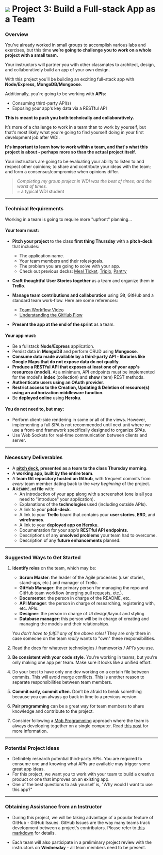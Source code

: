 # ![][ga-logo] Project 3: Build a Full-stack App as a Team

### Overview

You’ve already worked in small groups to accomplish various labs and
exercises, but this time **we’re going to challenge you to work on a
whole project with a small team.**

Your instructors will partner you with other classmates to architect, design, and collaboratively build an app of your own design.

With this project you'll be building an exciting full-stack app with
**Node/Express, MongoDB/Mongoose**.

Additionally, you're going to be working with **APIs**:

- Consuming third-party API(s)
- Exposing your app's key data via a RESTful API

**This is meant to push you both technically and collaboratively.**

It’s more of a challenge to work in a team than to work by yourself, but that's
most likely what you’re going to find yourself doing in your first
development job after WDI.

**It's important to learn how to work
within a team, and that's what this project is about - perhaps more so than the actual project itself.**

Your instructors are going to be evaluating your ability to listen to and respect other opinions; to share and contribute your ideas with the team; and form a consensus/compromise when opinions differ.

>_Completing my group project in WDI was the best of times; and the worst of times._<br>~ a typical WDI student

---

### Technical Requirements

Working in a team is going to require more "upfront" planning...

#### Your team must:

- **Pitch your project** to the class **first thing Thursday** with a **pitch-deck** that includes:
  - The application name.
  - Your team members and their roles/goals.
  - The problem you are going to solve with your app.
  - Check out previous decks: [Meal Ticket](https://docs.google.com/presentation/d/1CsBuC-a_AZ1yXJEE-EbptPIdgj1MktiNALyQyhaFfrM/edit#slide=id.p), [Tripio](https://docs.google.com/presentation/d/1gvOypLc4VjKqJzdAW68iwh28uGDSH4Sp1KnA5grDo2g/edit#slide=id.p), [Pantry](https://docs.google.com/presentation/d/1WvHoN5MNaRembgcoog5p0GtivVCOZSzvfPyeevzy08g/edit)

- **Craft thoughtful User Stories together** as a team and organize them in **Trello**.
- **Manage team contributions and collaboration** using Git, GitHub and a standard team work-flow.  Here are some references:
	- [Team Workflow Video](https://www.youtube.com/watch?v=oFYyTZwMyAg)
	- [Understanding the GitHub Flow](https://guides.github.com/introduction/flow/)
- **Present the app at the end of the sprint** as a team.

#### Your app must:

- Be a fullstack **Node/Express** application.
- Persist data in **MongoDB** and perform CRUD using **Mongoose**.
- **Consume data made available by a third-party API - libraries like Google Maps that do not expose data do not qualify**.
- **Produce a RESTful API that exposes at least one of your app's resources (model)**.  At a minimum, API endpoints must be implemented for the model's **index** (collection) and **show** (item) REST methods.
- **Authenticate users using an OAuth provider**.
- **Restrict access to the Creation, Updating & Deletion of resource(s)
  using an authorization middleware function**.
- Be **deployed online** using **Heroku**.

#### You do not need to, but may:

- Perform client-side rendering in some or all of the views. However, implementing a full SPA is not recommended until next unit where we use a front-end framework specifically designed to organize SPAs.
- Use Web Sockets for real-time communication between clients and server.

---

### Necessary Deliverables

- A **[pitch deck][pitch-deck], presented as a team to the class Thursday morning**.
- A **working app, built by the entire team**.
- A **team Git repository hosted on Github**, with frequent commits from
  *every* team member dating back to the *very beginning* of the project.
- **A `README.md` file** with:
	- An introduction of your app along with a screenshot (one is all you need to "introduce" your application).
    - Explanations of the **technologies** used (including outside APIs).
    - A link to your **pitch-deck**.
    - A link to your **Trello** board that contains your **user stories**, **ERD**, and **wireframes**.
    - A link to your **deployed app on Heroku**.
    - Documentation for your app's **RESTful API endpoints**.
    - Descriptions of any **unsolved problems** your team had to overcome.
    - Description of any **future enhancements** planned.

---

### Suggested Ways to Get Started

1.  **Identify roles** on the team, which may be:

    - **Scrum Master**: the leader of the Agile processes (user stories, stand-ups, etc.) and manager of Trello.
    - **GitHub Manager**: the primary person for managing the repo and GitHub  team workflow (merging pull requests, etc.).
    - **Documenter**: the person in charge of the README, etc.
    - **API Manager**: the person in charge of researching, registering with, etc. APIs.
    - **Designer**: the person in charge of UI design/layout and styling.
    - **Database manager**: this person will be in charge of creating and
      managing the models and their relationships.

    You *don't have to fulfill any of the above roles!* They are only there
    in case someone on the team *really* wants to "own" these responsibilities.
2.  Read the docs for whatever technologies / frameworks / API’s you use.
3.  **Be consistent with your code style.** You're working in teams, but
    you're only making one app per team. Make sure it looks like a unified
    effort.
4. Do your best to have only one dev working on a certain file between commits.  This will avoid merge conflicts. This is another reason to separate responsibilities between team members.
5.  **Commit early, commit often.** Don’t be afraid to break something
    because you can always go back in time to a previous version.
6. **Pair programming** can be a great way for team members to share knowledge and contribute to the project.
7. Consider following a [Mob Programming](https://en.wikipedia.org/wiki/Mob_programming) approach where the team is always developing together on a single computer.  Read [this post](http://underthehood.meltwater.com/blog/2016/06/01/mob-programming/) for more information.

---

### Potential Project Ideas

- Definitely research potential third-party APIs.  You are required to consume one and knowing what APIs are available may trigger some great app ideas.
- For this project, we want you to work with your team to build a creative product or one that improves on an existing app.
- One of the best questions to ask yourself is, "Why would I want to use this app?"

---

### Obtaining Assistance from an Instructor

- During this project, we will be taking advantage of a popular feature of GitHub - GitHub Issues. GitHub Issues are the way many teams track development between a project's contributors. Please refer to [this markdown](../project_issues_protocol/README.md) for details.

- Each team will also participate in a preliminary project review with the instructors on **Wednesday** - all team members need to be present.


<!-- LINKS -->

[ga-logo]:    https://ga-dash.s3.amazonaws.com/production/assets/logo-9f88ae6c9c3871690e33280fcf557f33.png
[tg]:         http://25.media.tumblr.com/tumblr_m8vi5ze9sa1ql5yr7o1_400.gif
[pitch-deck]: https://pitchdeck.improvepresentation.com/what-is-a-pitch-deck
[inception]:  https://blog.pivotal.io/labs/labs/agile-inception_knowing-what-to-build-and-where-to-start
